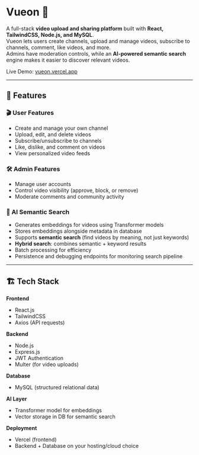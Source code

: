 # Vueon 🎥  

A full-stack **video upload and sharing platform** built with **React, TailwindCSS, Node.js, and MySQL**.  
Vueon lets users create channels, upload and manage videos, subscribe to channels, comment, like videos, and more.  
Admins have moderation controls, while an **AI-powered semantic search** engine makes it easier to discover relevant videos.  

Live Demo: [vueon.vercel.app](https://vueon.vercel.app)  

---

## 🚀 Features  

### 🎬 User Features  
- Create and manage your own channel  
- Upload, edit, and delete videos  
- Subscribe/unsubscribe to channels  
- Like, dislike, and comment on videos  
- View personalized video feeds  

### 🛠️ Admin Features  
- Manage user accounts  
- Control video visibility (approve, block, or remove)  
- Moderate comments and community activity  

### 🤖 AI Semantic Search  
- Generates embeddings for videos using Transformer models  
- Stores embeddings alongside metadata in database  
- Supports **semantic search** (find videos by meaning, not just keywords)  
- **Hybrid search**: combines semantic + keyword results  
- Batch processing for efficiency  
- Persistence and debugging endpoints for monitoring search pipeline  

---

## 🏗️ Tech Stack  

**Frontend**  
- React.js  
- TailwindCSS  
- Axios (API requests)  

**Backend**  
- Node.js  
- Express.js  
- JWT Authentication  
- Multer (for video uploads)  

**Database**  
- MySQL (structured relational data)  

**AI Layer**  
- Transformer model for embeddings  
- Vector storage in DB for semantic search  

**Deployment**  
- Vercel (frontend)  
- Backend + Database on your hosting/cloud choice  



